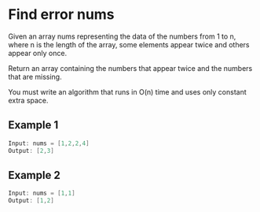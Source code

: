 # Find error nums

Given an array nums representing the data of the numbers from 1 to n, where n is the length of the array, some elements appear twice and others appear only once.

Return an array containing the numbers that appear twice and the numbers that are missing.

You must write an algorithm that runs in O(n) time and uses only constant extra space.

## Example 1

```go
Input: nums = [1,2,2,4]
Output: [2,3]
```

## Example 2

```go
Input: nums = [1,1]
Output: [1,2]
```
